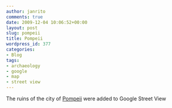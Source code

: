 ```yaml
---
author: janrito
comments: true
date: 2009-12-04 10:06:52+00:00
layout: post
slug: pompeii
title: Pompeii
wordpress_id: 377
categories:
- Blog
tags:
- archaeology
- google
- map
- street view
---
```


The ruins of the city of [Pompeii](http://maps.google.com/maps?f=q&source=s_q&hl=en&geocode=&q=pompeii,+italy+ruins&sll=40.716428,14.537315&sspn=0.061672,0.132351&ie=UTF8&hq=pompeii,+italy+ruins&hnear=&t=h&layer=c&cbll=40.748902,14.484834&panoid=1e-bu_kis-dL1BnVGZhDdw&cbp=12,230.9,,0,10.09&ll=40.748902,14.484834&spn=0,359.988638&z=17&iwloc=A) were added to Google Street View
